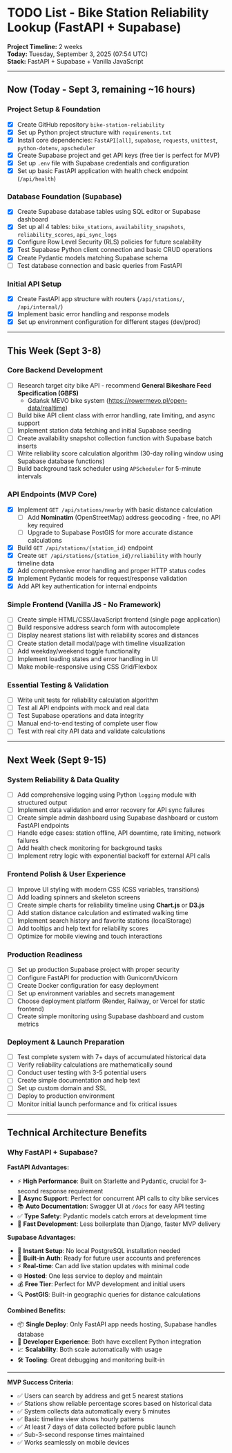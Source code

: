 # TODO List - Bike Station Reliability Lookup (FastAPI + Supabase)

**Project Timeline:** 2 weeks  
**Today:** Tuesday, September 3, 2025 (07:54 UTC)  
**Stack:** FastAPI + Supabase + Vanilla JavaScript

---

## Now (Today - Sept 3, remaining ~16 hours)

### Project Setup & Foundation
- [x] Create GitHub repository `bike-station-reliability` 
- [x] Set up Python project structure with `requirements.txt`
- [x] Install core dependencies: `FastAPI[all]`, `supabase`, `requests`, `unittest`, `python-dotenv`, `apscheduler`
- [x] Create Supabase project and get API keys (free tier is perfect for MVP)
- [x] Set up `.env` file with Supabase credentials and configuration
- [x] Set up basic FastAPI application with health check endpoint (`/api/health`)

### Database Foundation (Supabase)
- [x] Create Supabase database tables using SQL editor or Supabase dashboard
- [x] Set up all 4 tables: `bike_stations`, `availability_snapshots`, `reliability_scores`, `api_sync_logs`
- [x] Configure Row Level Security (RLS) policies for future scalability
- [x] Test Supabase Python client connection and basic CRUD operations
- [x] Create Pydantic models matching Supabase schema
- [ ] Test database connection and basic queries from FastAPI

### Initial API Setup
- [x] Create FastAPI app structure with routers (`/api/stations/`, `/api/internal/`)
- [x] Implement basic error handling and response models
- [x] Set up environment configuration for different stages (dev/prod)

---

## This Week (Sept 3-8)

### Core Backend Development
- [ ] Research target city bike API - recommend **General Bikeshare Feed Specification (GBFS)** 
  - Gdańsk MEVO bike system (https://rowermevo.pl/open-data/realtime)
- [ ] Build bike API client class with error handling, rate limiting, and async support
- [ ] Implement station data fetching and initial Supabase seeding
- [ ] Create availability snapshot collection function with Supabase batch inserts
- [ ] Write reliability score calculation algorithm (30-day rolling window using Supabase database functions)
- [ ] Build background task scheduler using `APScheduler` for 5-minute intervals

### API Endpoints (MVP Core)
- [x] Implement `GET /api/stations/nearby` with basic distance calculation
  - [ ] Add **Nominatim** (OpenStreetMap) address geocoding - free, no API key required
  - [ ] Upgrade to Supabase PostGIS for more accurate distance calculations
- [x] Build `GET /api/stations/{station_id}` endpoint
- [x] Create `GET /api/stations/{station_id}/reliability` with hourly timeline data
- [x] Add comprehensive error handling and proper HTTP status codes
- [x] Implement Pydantic models for request/response validation
- [x] Add API key authentication for internal endpoints

### Simple Frontend (Vanilla JS - No Framework)
- [ ] Create simple HTML/CSS/JavaScript frontend (single page application)
- [ ] Build responsive address search form with autocomplete
- [ ] Display nearest stations list with reliability scores and distances
- [ ] Create station detail modal/page with timeline visualization
- [ ] Add weekday/weekend toggle functionality
- [ ] Implement loading states and error handling in UI
- [ ] Make mobile-responsive using CSS Grid/Flexbox

### Essential Testing & Validation
- [ ] Write unit tests for reliability calculation algorithm
- [ ] Test all API endpoints with mock and real data
- [ ] Test Supabase operations and data integrity
- [ ] Manual end-to-end testing of complete user flow
- [ ] Test with real city API data and validate calculations

---

## Next Week (Sept 9-15)

### System Reliability & Data Quality
- [ ] Add comprehensive logging using Python `logging` module with structured output
- [ ] Implement data validation and error recovery for API sync failures
- [ ] Create simple admin dashboard using Supabase dashboard or custom FastAPI endpoints
- [ ] Handle edge cases: station offline, API downtime, rate limiting, network failures
- [ ] Add health check monitoring for background tasks
- [ ] Implement retry logic with exponential backoff for external API calls

### Frontend Polish & User Experience
- [ ] Improve UI styling with modern CSS (CSS variables, transitions)
- [ ] Add loading spinners and skeleton screens
- [ ] Create simple charts for reliability timeline using **Chart.js** or **D3.js**
- [ ] Add station distance calculation and estimated walking time
- [ ] Implement search history and favorite stations (localStorage)
- [ ] Add tooltips and help text for reliability scores
- [ ] Optimize for mobile viewing and touch interactions

### Production Readiness
- [ ] Set up production Supabase project with proper security
- [ ] Configure FastAPI for production with Gunicorn/Uvicorn
- [ ] Create Docker configuration for easy deployment
- [ ] Set up environment variables and secrets management
- [ ] Choose deployment platform (Render, Railway, or Vercel for static frontend)
- [ ] Create simple monitoring using Supabase dashboard and custom metrics

### Deployment & Launch Preparation
- [ ] Test complete system with 7+ days of accumulated historical data
- [ ] Verify reliability calculations are mathematically sound
- [ ] Conduct user testing with 3-5 potential users
- [ ] Create simple documentation and help text
- [ ] Set up custom domain and SSL
- [ ] Deploy to production environment
- [ ] Monitor initial launch performance and fix critical issues

---

## Technical Architecture Benefits

### Why FastAPI + Supabase?

**FastAPI Advantages:**
- ⚡ **High Performance**: Built on Starlette and Pydantic, crucial for 3-second response requirement
- 🔄 **Async Support**: Perfect for concurrent API calls to city bike services
- 📚 **Auto Documentation**: Swagger UI at `/docs` for easy API testing
- ✅ **Type Safety**: Pydantic models catch errors at development time
- 🚀 **Fast Development**: Less boilerplate than Django, faster MVP delivery

**Supabase Advantages:**
- 🎯 **Instant Setup**: No local PostgreSQL installation needed
- 🔐 **Built-in Auth**: Ready for future user accounts and preferences
- ⚡ **Real-time**: Can add live station updates with minimal code
- 🌐 **Hosted**: One less service to deploy and maintain
- 💰 **Free Tier**: Perfect for MVP development and initial users
- 🔍 **PostGIS**: Built-in geographic queries for distance calculations

**Combined Benefits:**
- 📦 **Single Deploy**: Only FastAPI app needs hosting, Supabase handles database
- 🔧 **Developer Experience**: Both have excellent Python integration
- 📈 **Scalability**: Both scale automatically with usage
- 🛠️ **Tooling**: Great debugging and monitoring built-in

---

**MVP Success Criteria:**
- ✅ Users can search by address and get 5 nearest stations
- ✅ Stations show reliable percentage scores based on historical data  
- ✅ System collects data automatically every 5 minutes
- ✅ Basic timeline view shows hourly patterns
- ✅ At least 7 days of data collected before public launch
- ✅ Sub-3-second response times maintained
- ✅ Works seamlessly on mobile devices

